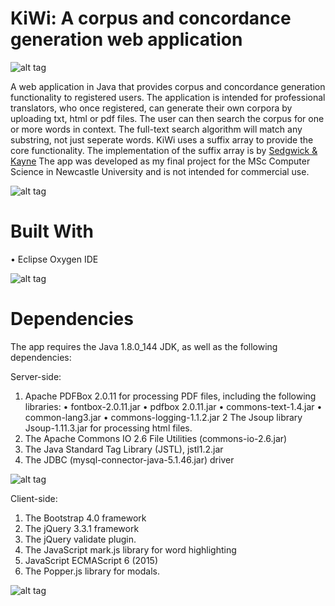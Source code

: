 # KiWi: A corpus and concordance generation web application


![alt tag](https://user-images.githubusercontent.com/32340325/46225223-83c00680-c350-11e8-9116-3fce788fa20a.png)

A web application in Java that provides corpus and concordance generation functionality to registered users. The application is intended for professional translators, who once registered, can generate their own corpora by uploading txt, html or pdf files. The user can then search the corpus for one or more words in context. The full-text search algorithm will match any substring, not just seperate words. KiWi uses a suffix array to provide the core functionality. The implementation of the suffix array is by [Sedgwick & Kayne](https://algs4.cs.princeton.edu/63suffix/SuffixArrayX.java.html) The app was developed as my final project for the MSc Computer Science in Newcastle University and is not intended for commercial use.




![alt tag](https://user-images.githubusercontent.com/32340325/46225224-84589d00-c350-11e8-9285-a2961e0fab78.png)


# Built With
•  Eclipse Oxygen IDE

![alt tag](https://user-images.githubusercontent.com/32340325/46225225-84589d00-c350-11e8-84dd-39782ea88158.png)


# Dependencies

The app requires the Java 1.8.0_144 JDK, as well as the following dependencies: 

Server-side:
1. Apache  PDFBox  2.0.11  for  processing  PDF  files,  including  the 
following libraries: 
  •  fontbox-2.0.11.jar 
  •  pdfbox 2.0.11.jar 
  •  commons-text-1.4.jar 
  •  common-lang3.jar 
  •  commons-logging-1.1.2.jar 
2  The Jsoup library Jsoup-1.11.3.jar for processing html files. 
3.  The Apache Commons IO 2.6 File Utilities (commons-io-2.6.jar) 
4.  The Java Standard Tag Library (JSTL), jstl1.2.jar 
5.  The  JDBC  (mysql-connector-java-5.1.46.jar)  driver   

![alt tag](https://user-images.githubusercontent.com/32340325/46225226-84f13380-c350-11e8-8830-42f914ac66ca.png)

Client-side: 
1.  The Bootstrap 4.0 framework 
2.  The jQuery 3.3.1 framework 
3.  The jQuery validate plugin.  
4.  The JavaScript mark.js library for word highlighting 
5.   JavaScript ECMAScript 6 (2015) 
6.  The Popper.js library for modals. 

![alt tag](https://user-images.githubusercontent.com/32340325/46225229-84f13380-c350-11e8-8285-2fa1e80a6c14.png)
